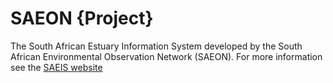 # SAEON {Project} #
The South African Estuary Information System developed by the South African Environmental Observation Network (SAEON). For more information see the [SAEIS website](http://saeis.saeon.ac.za)